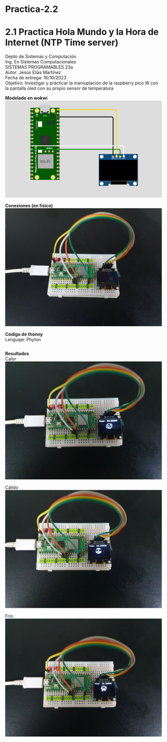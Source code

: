 # Practica-2.2

# 2.1 Practica Hola Mundo y la Hora de Internet (NTP Time server) 
Depto de Sistemas y Computación  
Ing. En Sistemas Computacionales  
SISTEMAS PROGRAMABLES 23a  
Autor: Jesús Elías Martínez  
Fecha de entrega:   16/10/2023  
Objetivo: Investigar y prácticar la maniuplación de la raspberry pico W con la pantalla oled con su propio sensor de temperatura  

**Modelado en wokwi**  
![](Imagenes/modelado.png)  

**Conexiones (en físico)**  
![](Imagenes/conec.jpg) 

**Código de thonny**   
Lenguaje: Phyton
```
```

**Resultados**  
Calor
![](Imagenes/calor.jpg)  

Cálido
![](Imagenes/temp.jpg)  

Frío
![](Imagenes/frio.jpg)  

